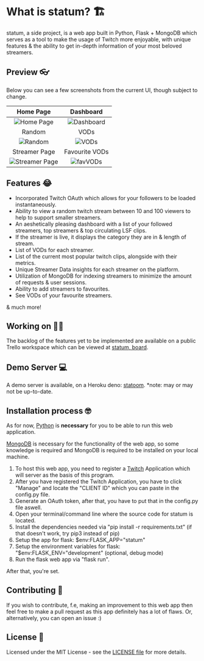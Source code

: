 # What is statum? 🏗️

statum, a side project, is a web app built in Python, Flask + MongoDB which serves as a tool to make the usage of Twitch more enjoyable, with unique features & the ability to get in-depth information of your most beloved streamers.

## Preview 👓

Below you can see a few screenshots from the current UI, though subject to change.

Home Page             |  Dashboard
:-------------------------:|:-------------------------:
![Home Page](https://i.imgur.com/K0mqVVe.jpg)  |  ![Dashboard](https://i.imgur.com/O1Qdh6s.jpg)
Random             |  VODs
![Random](https://i.imgur.com/XyaxDVV.jpg)  |  ![VODs](https://i.imgur.com/Dm7SFjY.jpg)
Streamer Page | Favourite VODs
![Streamer Page](https://i.imgur.com/5jUeZNk.jpg) | ![favVODs](https://i.imgur.com/FHKyAbs.jpg)

## Features 😂

- Incorporated Twitch OAuth which allows for your followers to be loaded instantaneously.
- Ability to view a random twitch stream between 10 and 100 viewers to help to support smaller streamers.
- An aeshetically pleasing dashboard with a list of your followed streamers, top streamers & top circulating LSF clips.
- If the streamer is live, it displays the category they are in & length of stream.
- List of VODs for each streamer.
- List of the current most popular twitch clips, alongside with their metrics.
- Unique Streamer Data insights for each streamer on the platform.
- Utilization of MongoDB for indexing streamers to minimize the amount of requests & user sessions.
- Ability to add streamers to favourites.
- See VODs of your favourite streamers.

& much more!

## Working on 🦸‍♂️

The backlog of the features yet to be implemented are available on a public Trello workspace which can be viewed at [statum, board](https://trello.com/b/b6WPU1j8/statum-board).

## Demo Server 💻

A demo server is available, on a Heroku deno: [statoom](https://statoom.herokuapp.com/). *note: may or may not be up-to-date.

## Installation process 🤓

As for now, [Python](https://www.python.org/) is **necessary** for you to be able to run this web application.

[MongoDB](https://www.mongodb.com/) is necessary for the functionality of the web app, so some knowledge is required and MongoDB is required to be installed on your local machine.

1. To host this web app, you need to register a [Twitch](https://dev.twitch.tv/console/apps/create) Application which will server as the basis of this program.
2. After you have registered the Twitch Application, you have to click "Manage" and locate the "CLIENT ID" which you can paste in the config.py file.
3. Generate an OAuth token, after that, you have to put that in the config.py file aswell.
4. Open your terminal/command line where the source code for statum is located.
5. Install the dependencies needed via "pip install -r requirements.txt" (if that doesn't work, try pip3 instead of pip)
6. Setup the app for flask: $env:FLASK_APP="statum"
7. Setup the environment variables for flask: "$env:FLASK_ENV="development" (optional, debug mode)
8. Run the flask web app via "flask run". 

After that, you're set.

## Contributing 🤠

If you wish to contribute, f.e, making an improvement to this web app then feel free to make a pull request as this app definitely has a lot of flaws. Or, alternatively, you can open an issue :)

## License 📖

Licensed under the MIT License - see the [LICENSE file](https://github.com/k9mil/statum/blob/master/LICENSE) for more details.
